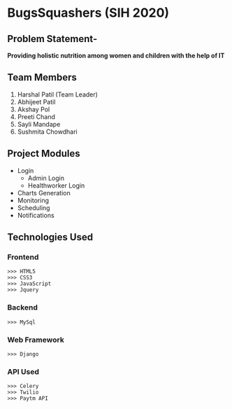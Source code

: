 # BugsSquashers (SIH 2020)

## Problem Statement- 

**Providing holistic nutrition among women and children with the help of IT**

## Team Members

1. Harshal Patil (Team Leader)
2. Abhijeet Patil
3. Akshay Pol
4. Preeti Chand
5. Sayli Mandape
6. Sushmita Chowdhari

## Project Modules

- Login
	- Admin Login
	- Healthworker Login
- Charts Generation
- Monitoring
- Scheduling
- Notifications

## Technologies Used

### Frontend
 
 	>>> HTML5
 	>>> CSS3
 	>>> JavaScript
 	>>> Jquery
 
### Backend

 	>>> MySql

### Web Framework
 	>>> Django

### API Used
 	>>> Celery
 	>>> Twilio
 	>>> Paytm API















